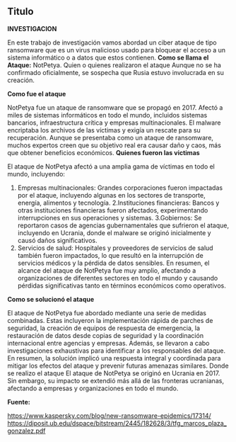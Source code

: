 <h2 id = "titulo"> Titulo </h2>

**INVESTIGACION**

En este trabajo de investigación vamos abordad un ciber ataque de tipo ransomware que es un
virus malicioso usado para bloquear el acceso a un sistema informático o a datos que estos
contienen.
**Como se llama el Ataque:**
NotPetya.
Quien o quienes realizaron el ataque
Aunque no se ha confirmado oficialmente, se sospecha que Rusia estuvo involucrada
en su creación.

**Como fue el ataque**

NotPetya fue un ataque de ransomware que se propagó en 2017. Afectó a miles de
sistemas informáticos en todo el mundo, incluidos sistemas bancarios, infraestructura
crítica y empresas multinacionales. El malware encriptaba los archivos de las víctimas y
exigía un rescate para su recuperación. Aunque se presentaba como un ataque de
ransomware, muchos expertos creen que su objetivo real era causar daño y caos, más
que obtener beneficios económicos.
**Quienes fueron las victimas**

El ataque de NotPetya afectó a una amplia gama de víctimas en todo el mundo, incluyendo:
1. Empresas multinacionales: Grandes corporaciones fueron impactadas por el ataque,
incluyendo algunas en los sectores de transporte, energía, alimentos y tecnología.
2.Instituciones financieras: Bancos y otras instituciones financieras fueron afectados,
experimentando interrupciones en sus operaciones y sistemas.
3.Gobiernos: Se reportaron casos de agencias gubernamentales que sufrieron el ataque,
incluyendo en Ucrania, donde el malware se originó inicialmente y causó daños significativos.
4. Servicios de salud: Hospitales y proveedores de servicios de salud también fueron
impactados, lo que resultó en la interrupción de servicios médicos y la pérdida de datos
sensibles.
En resumen, el alcance del ataque de NotPetya fue muy amplio, afectando a organizaciones de
diferentes sectores en todo el mundo y causando pérdidas significativas tanto en términos
económicos como operativos.

**Como se solucionó el ataque**

El ataque de NotPetya fue abordado mediante una serie de medidas combinadas. Estas
incluyeron la implementación rápida de parches de seguridad, la creación de equipos
de respuesta de emergencia, la restauración de datos desde copias de seguridad y la
coordinación internacional entre agencias y empresas. Además, se llevaron a cabo
investigaciones exhaustivas para identificar a los responsables del ataque. En resumen,
la solución implicó una respuesta integral y coordinada para mitigar los efectos del
ataque y prevenir futuras amenazas similares.
Donde se realizo el ataque
El ataque de NotPetya se originó en Ucrania en 2017. Sin embargo, su impacto se
extendió más allá de las fronteras ucranianas, afectando a empresas y organizaciones
en todo el mundo.

**Fuente:**

https://www.kaspersky.com/blog/new-ransomware-epidemics/17314/
https://diposit.ub.edu/dspace/bitstream/2445/182628/3/tfg_marcos_plaza_gonzalez.pdf
